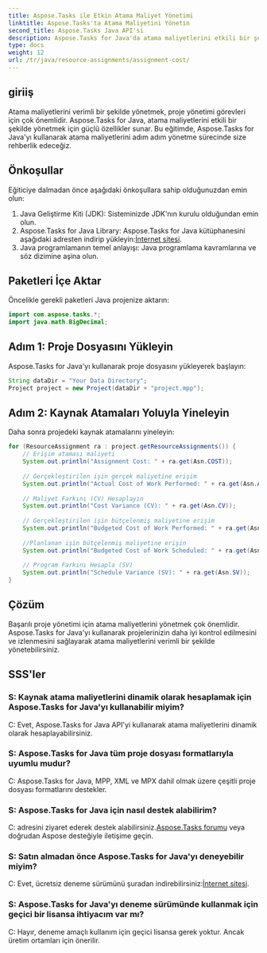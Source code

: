 ```yaml
---
title: Aspose.Tasks ile Etkin Atama Maliyet Yönetimi
linktitle: Aspose.Tasks'ta Atama Maliyetini Yönetin
second_title: Aspose.Tasks Java API'si
description: Aspose.Tasks for Java'da atama maliyetlerini etkili bir şekilde nasıl yöneteceğinizi öğrenin. Proje kaynaklarını verimli bir şekilde yönetmek için adım adım kılavuz.
type: docs
weight: 12
url: /tr/java/resource-assignments/assignment-cost/
---
```

## giriiş
Atama maliyetlerini verimli bir şekilde yönetmek, proje yönetimi görevleri için çok önemlidir. Aspose.Tasks for Java, atama maliyetlerini etkili bir şekilde yönetmek için güçlü özellikler sunar. Bu eğitimde, Aspose.Tasks for Java'yı kullanarak atama maliyetlerini adım adım yönetme sürecinde size rehberlik edeceğiz.
## Önkoşullar
Eğiticiye dalmadan önce aşağıdaki önkoşullara sahip olduğunuzdan emin olun:
1. Java Geliştirme Kiti (JDK): Sisteminizde JDK'nın kurulu olduğundan emin olun.
2.  Aspose.Tasks for Java Library: Aspose.Tasks for Java kütüphanesini aşağıdaki adresten indirip yükleyin:[İnternet sitesi](https://releases.aspose.com/tasks/java/).
3. Java programlamanın temel anlayışı: Java programlama kavramlarına ve söz dizimine aşina olun.

## Paketleri İçe Aktar
Öncelikle gerekli paketleri Java projenize aktarın:
```java
import com.aspose.tasks.*;
import java.math.BigDecimal;
```
## Adım 1: Proje Dosyasını Yükleyin
Aspose.Tasks for Java'yı kullanarak proje dosyasını yükleyerek başlayın:
```java
String dataDir = "Your Data Directory";
Project project = new Project(dataDir + "project.mpp");
```
## Adım 2: Kaynak Atamaları Yoluyla Yineleyin
Daha sonra projedeki kaynak atamalarını yineleyin:
```java
for (ResourceAssignment ra : project.getResourceAssignments()) {
    // Erişim ataması maliyeti
    System.out.println("Assignment Cost: " + ra.get(Asn.COST));
    
    // Gerçekleştirilen işin gerçek maliyetine erişim
    System.out.println("Actual Cost of Work Performed: " + ra.get(Asn.ACWP));
    
    // Maliyet Farkını (CV) Hesaplayın
    System.out.println("Cost Variance (CV): " + ra.get(Asn.CV));
    
    // Gerçekleştirilen işin bütçelenmiş maliyetine erişim
    System.out.println("Budgeted Cost of Work Performed: " + ra.get(Asn.BCWP));
    
    //Planlanan işin bütçelenmiş maliyetine erişin
    System.out.println("Budgeted Cost of Work Scheduled: " + ra.get(Asn.BCWS));
    
    // Program Farkını Hesapla (SV)
    System.out.println("Schedule Variance (SV): " + ra.get(Asn.SV));
}
```

## Çözüm
Başarılı proje yönetimi için atama maliyetlerini yönetmek çok önemlidir. Aspose.Tasks for Java'yı kullanarak projelerinizin daha iyi kontrol edilmesini ve izlenmesini sağlayarak atama maliyetlerini verimli bir şekilde yönetebilirsiniz.
## SSS'ler
### S: Kaynak atama maliyetlerini dinamik olarak hesaplamak için Aspose.Tasks for Java'yı kullanabilir miyim?
C: Evet, Aspose.Tasks for Java API'yi kullanarak atama maliyetlerini dinamik olarak hesaplayabilirsiniz.
### S: Aspose.Tasks for Java tüm proje dosyası formatlarıyla uyumlu mudur?
C: Aspose.Tasks for Java, MPP, XML ve MPX dahil olmak üzere çeşitli proje dosyası formatlarını destekler.
### S: Aspose.Tasks for Java için nasıl destek alabilirim?
 C: adresini ziyaret ederek destek alabilirsiniz.[Aspose.Tasks forumu](https://forum.aspose.com/c/tasks/15) veya doğrudan Aspose desteğiyle iletişime geçin.
### S: Satın almadan önce Aspose.Tasks for Java'yı deneyebilir miyim?
 C: Evet, ücretsiz deneme sürümünü şuradan indirebilirsiniz:[İnternet sitesi](https://releases.aspose.com/).
### S: Aspose.Tasks for Java'yı deneme sürümünde kullanmak için geçici bir lisansa ihtiyacım var mı?
C: Hayır, deneme amaçlı kullanım için geçici lisansa gerek yoktur. Ancak üretim ortamları için önerilir.